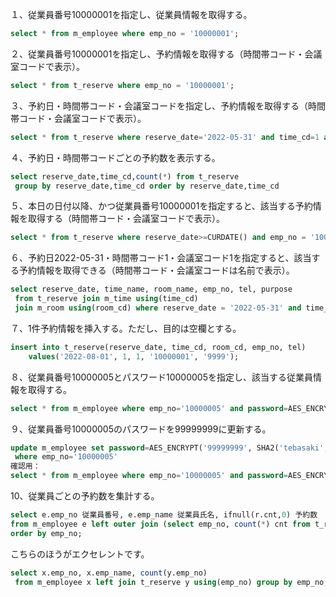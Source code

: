 １、従業員番号10000001を指定し、従業員情報を取得する。
```sql
select * from m_employee where emp_no = '10000001';
```

２、従業員番号10000001を指定し、予約情報を取得する（時間帯コード・会議室コードで表示）。
```sql
select * from t_reserve where emp_no = '10000001';
```

３、予約日・時間帯コード・会議室コードを指定し、予約情報を取得する（時間帯コード・会議室コードで表示）。
```sql
select * from t_reserve where reserve_date='2022-05-31' and time_cd=1 and room_cd=1
```

４、予約日・時間帯コードごとの予約数を表示する。
```sql
select reserve_date,time_cd,count(*) from t_reserve
 group by reserve_date,time_cd order by reserve_date,time_cd
 ```

５、本日の日付以降、かつ従業員番号10000001を指定すると、該当する予約情報を取得する（時間帯コード・会議室コードで表示）。
```sql
select * from t_reserve where reserve_date>=CURDATE() and emp_no = '10000001'
```

６、予約日2022-05-31・時間帯コード1・会議室コード1を指定すると、該当する予約情報を取得できる（時間帯コード・会議室コードは名前で表示）。
```sql
select reserve_date, time_name, room_name, emp_no, tel, purpose
 from t_reserve join m_time using(time_cd)
 join m_room using(room_cd) where reserve_date = '2022-05-31' and time_cd=1 and room_cd=1
```

７、1件予約情報を挿入する。ただし、目的は空欄とする。
```sql
insert into t_reserve(reserve_date, time_cd, room_cd, emp_no, tel)
    values('2022-08-01', 1, 1, '10000001', '9999');
```

８、従業員番号10000005とパスワード10000005を指定し、該当する従業員情報を取得する。
```sql
select * from m_employee where emp_no='10000005' and password=AES_ENCRYPT('10000005', SHA2('tebasaki',512));
```

９、従業員番号10000005のパスワードを99999999に更新する。
```sql
update m_employee set password=AES_ENCRYPT('99999999', SHA2('tebasaki',512))
 where emp_no='10000005'
確認用：
select * from m_employee where emp_no='10000005' and password=AES_ENCRYPT('99999999', SHA2('tebasaki',512))
```

10、従業員ごとの予約数を集計する。
```sql
select e.emp_no 従業員番号, e.emp_name 従業員氏名, ifnull(r.cnt,0) 予約数
from m_employee e left outer join (select emp_no, count(*) cnt from t_reserve group by emp_no) r using(emp_no) 
order by emp_no;
```
こちらのほうがエクセレントです。
```sql
select x.emp_no, x.emp_name, count(y.emp_no)
 from m_employee x left join t_reserve y using(emp_no) group by emp_no, emp_name;
```
